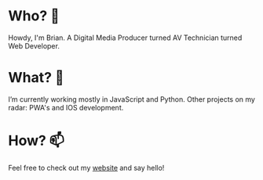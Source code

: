 # Who? 👋
Howdy, I'm Brian. A Digital Media Producer turned AV Technician turned Web Developer.

# What? 👀
I’m currently working mostly in JavaScript and Python.
Other projects on my radar: PWA's and IOS development.

# How? 📫
Feel free to check out my [website](https://brianandwilliams.com/) and say hello!

<!---
Qwilliams815/Qwilliams815 is a ✨ special ✨ repository because its `README.md` (this file) appears on your GitHub profile.
You can click the Preview link to take a look at your changes.
--->
